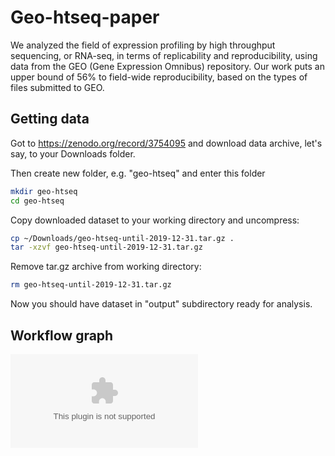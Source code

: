 
# Geo-htseq-paper

We analyzed the field of expression profiling by high throughput sequencing, or RNA-seq, in terms of replicability and reproducibility, using data from the GEO (Gene Expression Omnibus) repository. Our work puts an upper bound of 56% to field-wide reproducibility, based on the types of files submitted to GEO. 

## Getting data

Got to <https://zenodo.org/record/3754095> and download data archive, let's say, to your Downloads folder. 

Then create new folder, e.g. "geo-htseq" and enter this folder

```bash
mkdir geo-htseq
cd geo-htseq
```

Copy downloaded dataset to your working directory and uncompress:

```bash
cp ~/Downloads/geo-htseq-until-2019-12-31.tar.gz .
tar -xzvf geo-htseq-until-2019-12-31.tar.gz
```

Remove tar.gz archive from working directory:

```bash
rm geo-htseq-until-2019-12-31.tar.gz
```

Now you should have dataset in "output" subdirectory ready for analysis.

## Workflow graph

![rulegraph](images/rulegraph.csv)
